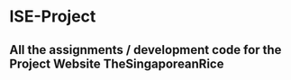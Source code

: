 # ISE-Project

<h2> All the assignments / development code for the Project Website TheSingaporeanRice </h2>
